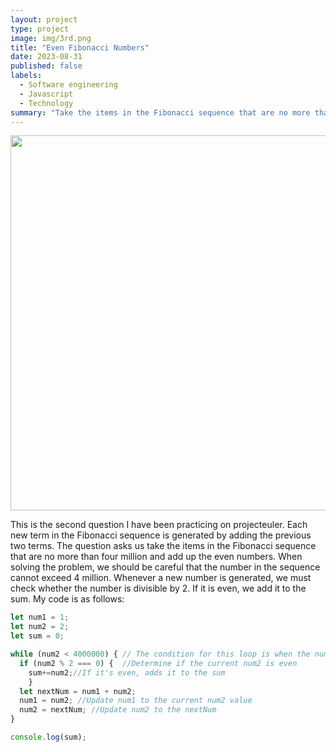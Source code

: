 ```yaml
---
layout: project
type: project
image: img/3rd.png
title: "Even Fibonacci Numbers"
date: 2023-08-31
published: false
labels:
  - Software engineering
  - Javascript
  - Technology
summary: "Take the items in the Fibonacci sequence that are no more than four million and add up the even numbers."
---
```

 <div class="text-center p-4">
  <img width="600px" src="https://miro.medium.com/v2/resize:fit:4800/format:webp/1*LyZcwuLWv2FArOumCxobpA.png" >
 
</div>


  This is the second question I have been practicing on projecteuler. Each new term in the Fibonacci sequence is generated by adding the previous two terms. The question asks us take the items in the Fibonacci sequence that are no more than four million and add up the even numbers. When solving the problem, we should be careful that the number in the sequence cannot exceed 4 million. Whenever a new number is generated, we must check whether the number is divisible by 2. If it is even, we add it to the sum.
My code is as follows:

```javascript
let num1 = 1; 
let num2 = 2; 
let sum = 0;  

while (num2 < 4000000) { // The condition for this loop is when the num2 less than 4000000 
  if (num2 % 2 === 0) {  //Determine if the current num2 is even
    sum+=num2;//If it's even, adds it to the sum
    }
  let nextNum = num1 + num2;
  num1 = num2; //Update num1 to the current num2 value
  num2 = nextNum; //Update num2 to the nextNum
}

console.log(sum);
```
